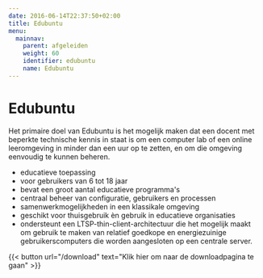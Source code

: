 ```yaml
---
date: 2016-06-14T22:37:50+02:00
title: Edubuntu
menu:
  mainnav:
    parent: afgeleiden
    weight: 60
    identifier: edubuntu
    name: Edubuntu
---
```


# Edubuntu
Het primaire doel van Edubuntu is het mogelijk maken dat een docent met beperkte technische kennis in staat is om een computer lab of een online leeromgeving in minder dan een uur op te zetten, en om die omgeving eenvoudig te kunnen beheren.

- educatieve toepassing
- voor gebruikers van 6 tot 18 jaar
- bevat een groot aantal educatieve programma's
- centraal beheer van configuratie, gebruikers en processen
- samenwerkmogelijkheden in een klassikale omgeving
- geschikt voor thuisgebruik èn gebruik in educatieve organisaties
- ondersteunt een LTSP-thin-client-architectuur die het mogelijk maakt om gebruik te maken van relatief goedkope en energiezuinige gebruikerscomputers die worden aangesloten op een centrale server.

{{< button url="/download" text="Klik hier om naar de downloadpagina te gaan" >}}
